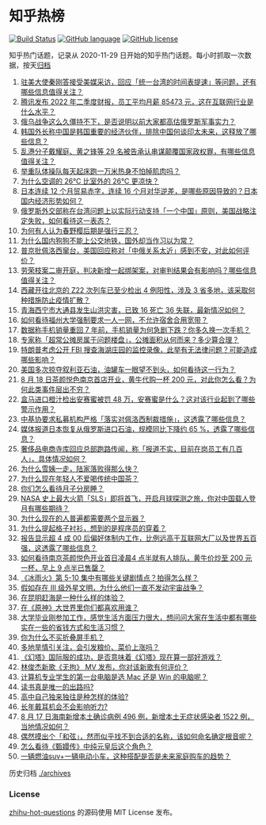 # 知乎热榜
[![Build Status](https://github.com/ToWeLong/zhihu-hot-questions/workflows/CI/badge.svg)](https://github.com/ToWeLong/zhihu-hot-questions/actions)
[![GitHub language](https://img.shields.io/badge/language-golang-orange.svg)](https://golang.org/)
[![GitHub license](https://img.shields.io/github/license/ToWeLong/zhihu-hot-questions)](https://github.com/ToWeLong/zhihu-hot-questions/blob/main/LICENSE)

知乎热门话题，记录从 2020-11-29 日开始的知乎热门话题。每小时抓取一次数据，按天[归档](./archives)

<!-- BEGIN -->

1. [驻美大使秦刚答接受美媒采访，回应「统一台湾的时间表提速」等问题，还有哪些信息值得关注？](https://www.zhihu.com/question/548891489)
1. [腾讯发布 2022 年二季度财报，员工平均月薪 85473 元，这在互联网行业是什么水平？](https://www.zhihu.com/question/548843321)
1. [俄乌战争这么久僵持不下，是否说明以前大家都高估俄罗斯军事实力？](https://www.zhihu.com/question/548817186)
1. [韩国外长称中国是韩国重要的经济伙伴，排除中国何谈印太未来，这释放了哪些信息？](https://www.zhihu.com/question/548903329)
1. [乱港分子戴耀庭、黄之锋等 29 名被告承认串谋颠覆国家政权罪，有哪些信息值得关注？](https://www.zhihu.com/question/548925600)
1. [举重队体操队每天起床跑一万米热身不怕掉肌肉吗？](https://www.zhihu.com/question/344044317)
1. [为什么空调的 26℃ 比室外的 26℃ 更凉快？](https://www.zhihu.com/question/543892389)
1. [日本连续 12 个月贸易赤字，连续 16 个月对华逆差，是哪些原因导致的？日本国内经济形势如何？](https://www.zhihu.com/question/548834764)
1. [俄罗斯外交部称在台湾问题上以实际行动支持「一个中国」原则，美国战略注定失败，如何看待这一表态？](https://www.zhihu.com/question/548897336)
1. [为何有人认为春野樱后期是强行三忍？](https://www.zhihu.com/question/309690949)
1. [为什么国内狗狗不能上公交地铁，国外却当作习以为常？](https://www.zhihu.com/question/324423917)
1. [普京批佩洛西窜台，美国回应称对「中俄关系太近」感到不安，对此如何评价？](https://www.zhihu.com/question/548913460)
1. [劳荣枝案二审开庭，判决新增一起绑架案，对审判结果会有影响吗？哪些信息值得关注？](https://www.zhihu.com/question/548760285)
1. [西藏开往北京的 Z22 次列车已至少检出 4 例阳性，涉及 3 省多地，该采取何种措施防止疫情扩散？](https://www.zhihu.com/question/548922624)
1. [青海西宁市大通县发生山洪灾害，已致 16 死亡 36 失联，最新情况如何？](https://www.zhihu.com/question/548907127)
1. [如何看待福州大学强制要求一人一网，不允许宿舍合用宽带？](https://www.zhihu.com/question/548236183)
1. [数据称手机销量重回 7 年前，手机销量为何急剧下跌？你多久换一次手机？](https://www.zhihu.com/question/548756994)
1. [专家称「超常公摊房属于问题楼盘」，公摊面积从何而来？多少算合理？](https://www.zhihu.com/question/548906383)
1. [特朗普考虑公开 FBI 搜查海湖庄园的监控录像，此举有无法律问题？可能造成哪些影响？](https://www.zhihu.com/question/548901625)
1. [美国多次掠夺叙利亚石油，油罐车一眼望不到头，如何看待这一行为？](https://www.zhihu.com/question/548919532)
1. [8 月 18 日茶颜悦色南京首店开业，黄牛代购一杯 200 元，对此你怎么看？为何此类事件层出不穷？](https://www.zhihu.com/question/548839068)
1. [盒马进口橙汁检出安赛蜜被罚 48 万，安赛蜜是什么？这对该行业起到了哪些警示作用？](https://www.zhihu.com/question/548618977)
1. [中基协要求私募机构严格「落实对佩洛西制裁措施」，这透露了哪些信息？](https://www.zhihu.com/question/548914839)
1. [媒体报道日本恢复从俄罗斯进口石油，规模同比下降约 65 %，透露了哪些信息？](https://www.zhihu.com/question/548816973)
1. [奢侈品电商寺库回应总部跑路传闻，称「报道不实，目前在岗员工有几百人」，具体情况如何？](https://www.zhihu.com/question/548766364)
1. [为什么雪姨一走，陆家落败得那么快？](https://www.zhihu.com/question/546937984)
1. [为什么现在年轻人不爱喝传统中国茶？](https://www.zhihu.com/question/542890230)
1. [你们怎么看待月子分房睡？](https://www.zhihu.com/question/547575672)
1. [NASA 史上最大火箭「SLS」即将首飞，开启月球探测之旅，你对中国载人登月有哪些期待？](https://www.zhihu.com/question/548763031)
1. [为什么现在的人普遍都需要两个显示器？](https://www.zhihu.com/question/546347799)
1. [为什么提起格子衬衫，想到的是程序员的穿着？](https://www.zhihu.com/question/548639286)
1. [报告显示超 4 成 00 后偏好体制内工作，比例远高于互联网大厂以及世界五百强，这透露了哪些信息？](https://www.zhihu.com/question/548918897)
1. [如何看待南京茶颜悦色开业首日凌晨4 点半就有人排队，黄牛价炒至 200 元一杯，早上 9 点半已售罄？](https://www.zhihu.com/question/548906636)
1. [《冰雨火》第 5-10 集中有哪些关键剧情点？拍得怎么样？](https://www.zhihu.com/question/548137213)
1. [假如存在 III 级外星文明，为什么他们一直不发动宇宙战争？](https://www.zhihu.com/question/290849728)
1. [在昆明赶海是一种什么样的体验？](https://www.zhihu.com/question/548640681)
1. [在《原神》大世界里你们都喜欢用谁？](https://www.zhihu.com/question/529413077)
1. [大学毕业刚参加工作，感觉生活方面压力很大，想问问大家在生活中都有哪些实在一些的省钱方式和生活习惯？](https://www.zhihu.com/question/548816159)
1. [你为什么不买折叠屏手机？](https://www.zhihu.com/question/548691945)
1. [多地旱情引关注，会引发粮价、菜价上涨吗？](https://www.zhihu.com/question/548906427)
1. [《幻塔》国际服的成功，是否意味着《幻塔》现在算一部好游戏？](https://www.zhihu.com/question/548560767)
1. [林俊杰新歌《无拘》 MV 发布，你对该新歌有何评价？](https://www.zhihu.com/question/548553624)
1. [计算机专业学生的第一台电脑是选 Mac 还是 Win 的电脑呢？](https://www.zhihu.com/question/545940831)
1. [读书真是唯一的出路吗?](https://www.zhihu.com/question/548223032)
1. [高中自己独来独往是种怎样的体验?](https://www.zhihu.com/question/548567278)
1. [长年戴耳机会不会影响听力?](https://www.zhihu.com/question/548077298)
1. [8 月 17 日海南新增本土确诊病例 496 例，新增本土无症状感染者 1522 例，当地情况如何？](https://www.zhihu.com/question/548890668)
1. [偶然摸出个「和弦」，然而似乎找不到合适的名称，该如何命名确定根音呢？](https://www.zhihu.com/question/547357656)
1. [怎么看待《甄嬛传》中纯元皇后这个角色？](https://www.zhihu.com/question/36220302)
1. [一辆燃油suv+一辆电动小车，这种搭配是否是未来家庭购车的趋势？](https://www.zhihu.com/question/547833632)

<!-- END -->

历史归档 [./archives](./archives)


### License
[zhihu-hot-questions](https://github.com/towelong/zhihu-hot-questions) 的源码使用 MIT License 发布。